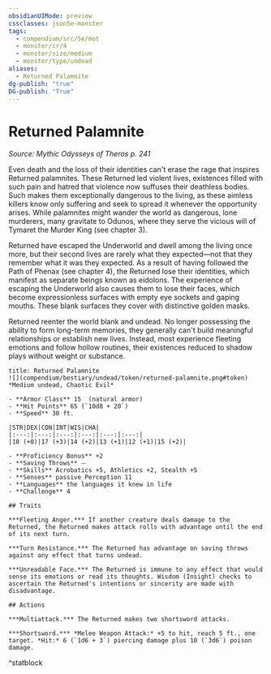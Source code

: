 ```yaml
---
obsidianUIMode: preview
cssclasses: json5e-monster
tags:
  - compendium/src/5e/mot
  - monster/cr/4
  - monster/size/medium
  - monster/type/undead
aliases:
  - Returned Palamnite
dg-publish: "true"
DG-publish: "True"
---
```

# Returned Palamnite
*Source: Mythic Odysseys of Theros p. 241*  

Even death and the loss of their identities can't erase the rage that inspires Returned palamnites. These Returned led violent lives, existences filled with such pain and hatred that violence now suffuses their deathless bodies. Such makes them exceptionally dangerous to the living, as these aimless killers know only suffering and seek to spread it whenever the opportunity arises. While palamnites might wander the world as dangerous, lone murderers, many gravitate to Odunos, where they serve the vicious will of Tymaret the Murder King (see chapter 3).

Returned have escaped the Underworld and dwell among the living once more, but their second lives are rarely what they expected—not that they remember what it was they expected. As a result of having followed the Path of Phenax (see chapter 4), the Returned lose their identities, which manifest as separate beings known as eidolons. The experience of escaping the Underworld also causes them to lose their faces, which become expressionless surfaces with empty eye sockets and gaping mouths. These blank surfaces they cover with distinctive golden masks.

Returned reenter the world blank and undead. No longer possessing the ability to form long-term memories, they generally can't build meaningful relationships or establish new lives. Instead, most experience fleeting emotions and follow hollow routines, their existences reduced to shadow plays without weight or substance.

```ad-statblock
title: Returned Palamnite
![](compendium/bestiary/undead/token/returned-palamnite.png#token)
*Medium undead, Chaotic Evil*

- **Armor Class** 15  (natural armor)
- **Hit Points** 65 (`10d8 + 20`)
- **Speed** 30 ft.

|STR|DEX|CON|INT|WIS|CHA|
|:---:|:---:|:---:|:---:|:---:|:---:|
|10 (+0)|17 (+3)|14 (+2)|13 (+1)|12 (+1)|15 (+2)|

- **Proficiency Bonus** +2
- **Saving Throws** ⏤
- **Skills** Acrobatics +5, Athletics +2, Stealth +5
- **Senses** passive Perception 11
- **Languages** the languages it knew in life
- **Challenge** 4

## Traits

***Fleeting Anger.*** If another creature deals damage to the Returned, the Returned makes attack rolls with advantage until the end of its next turn.

***Turn Resistance.*** The Returned has advantage on saving throws against any effect that turns undead.

***Unreadable Face.*** The Returned is immune to any effect that would sense its emotions or read its thoughts. Wisdom (Insight) checks to ascertain the Returned's intentions or sincerity are made with disadvantage.

## Actions

***Multiattack.*** The Returned makes two shortsword attacks.

***Shortsword.*** *Melee Weapon Attack:* +5 to hit, reach 5 ft., one target. *Hit:* 6 (`1d6 + 3`) piercing damage plus 10 (`3d6`) poison damage.
```
^statblock